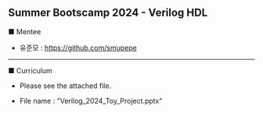 Summer Bootscamp 2024 - Verilog HDL 
--- 

■ Mentee

* 유준모 : https://github.com/smupepe

---
■ Curriculum

* Please see the attached file.

* File name : "Verilog_2024_Toy_Project.pptx"
